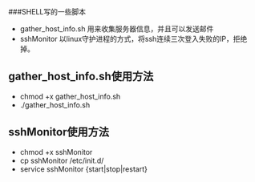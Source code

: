 ###SHELL写的一些脚本
* gather_host_info.sh  用来收集服务器信息，并且可以发送邮件
* sshMonitor  以linux守护进程的方式，将ssh连续三次登入失败的IP，拒绝掉。
 
## gather_host_info.sh使用方法
* chmod +x gather_host_info.sh  
* ./gather_host_info.sh 

## sshMonitor使用方法
* chmod +x sshMonitor
* cp sshMonitor /etc/init.d/
* service sshMonitor {start|stop|restart} 
